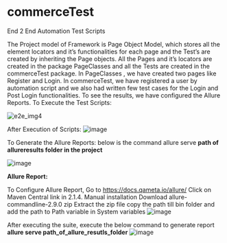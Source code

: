 # commerceTest
End 2 End Automation Test Scripts

The Project model of Framework is Page Object Model, which stores all the element locators and it’s functionalities for each page and the Test’s are created by inheriting the Page objects.
All the Pages and it’s locators are created in the package PageClasses and all the Tests are created in the commerceTest package.
In PageClasses , we have created two pages like Register and Login.
In commerceTest, we have registered a user by automation script and we also had written few test cases for the Login and Post Login functionalities.
To see the results, we have configured the Allure Reports.
To Execute the Test Scripts:
 
![e2e_img4](https://user-images.githubusercontent.com/85029195/214897317-63938fcd-7f57-44c3-912e-242cfab44dc6.PNG)


After Execution of Scripts:
![image](https://user-images.githubusercontent.com/85029195/214897398-296486e5-4f55-4035-9578-e492aa18b07f.png)

 
To Generate the Allure Reports:
below is the command allure serve **path of allureresults folder in the project**

![image](https://user-images.githubusercontent.com/85029195/214897443-3cde6480-4d44-4486-802c-c621843be211.png)

 
**Allure Report:**

To Configure Allure Report, 
Go to https://docs.qameta.io/allure/
Click on Maven Central link in 2.1.4. Manual installation
Download allure-commandline-2.9.0 zip
Extract the zip file
copy the path till bin folder and add the path to Path variable in System variables
![image](https://user-images.githubusercontent.com/85029195/215442558-0e531dce-9596-447a-941e-2a7119d4d1a7.png)

After executing the suite, execute the below command to generate report
**allure serve path_of_allure_resutls_folder**
![image](https://user-images.githubusercontent.com/85029195/214897642-865709e0-fbc6-47b5-88e7-2a66082fc661.png)

 
